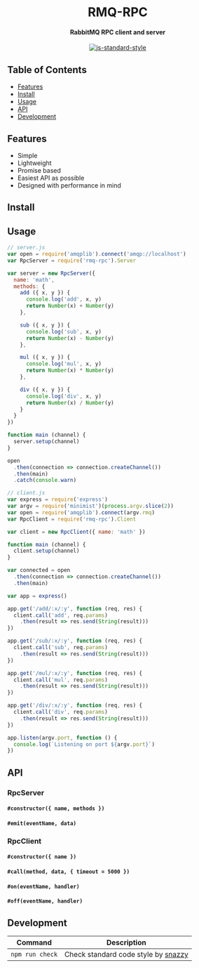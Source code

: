 <h1 align="center">RMQ-RPC</h1>
<h4 align="center">RabbitMQ RPC client and server</h4>

<p align="center">
   <a href="https://github.com/feross/standard" target="_blank">
      <img src="https://img.shields.io/badge/code%20style-standard-brightgreen.svg?style=flat" alt="js-standard-style"></img>
   </a>
</p>

## Table of Contents

- [Features](#features)
- [Install](#install)
- [Usage](#usage)
- [API](#api)
- [Development](#development)

## Features

- Simple
- Lightweight
- Promise based
- Easiest API as possible
- Designed with performance in mind

## Install

## Usage

```js
// server.js
var open = require('amqplib').connect('amqp://localhost')
var RpcServer = require('rmq-rpc').Server

var server = new RpcServer({
  name: 'math',
  methods: {
    add ({ x, y }) {
      console.log('add', x, y)
      return Number(x) + Number(y)
    },

    sub ({ x, y }) {
      console.log('sub', x, y)
      return Number(x) - Number(y)
    },

    mul ({ x, y }) {
      console.log('mul', x, y)
      return Number(x) * Number(y)
    },

    div ({ x, y }) {
      console.log('div', x, y)
      return Number(x) / Number(y)
    }
  }
})

function main (channel) {
  server.setup(channel)
}

open
  .then(connection => connection.createChannel())
  .then(main)
  .catch(console.warn)
```

```js
// client.js
var express = require('express')
var argv = require('minimist')(process.argv.slice(2))
var open = require('amqplib').connect(argv.rmq)
var RpcClient = require('rmq-rpc').Client

var client = new RpcClient({ name: 'math' })

function main (channel) {
  client.setup(channel)
}

var connected = open
  .then(connection => connection.createChannel())
  .then(main)

var app = express()

app.get('/add/:x/:y', function (req, res) {
  client.call('add', req.params)
    .then(result => res.send(String(result)))
})

app.get('/sub/:x/:y', function (req, res) {
  client.call('sub', req.params)
    .then(result => res.send(String(result)))
})

app.get('/mul/:x/:y', function (req, res) {
  client.call('mul', req.params)
    .then(result => res.send(String(result)))
})

app.get('/div/:x/:y', function (req, res) {
  client.call('div', req.params)
    .then(result => res.send(String(result)))
})

app.listen(argv.port, function () {
  console.log(`Listening on port ${argv.port}`)
})
```

## API

### RpcServer

#### `#constructor({ name, methods })`

#### `#emit(eventName, data)`

### RpcClient

#### `#constructor({ name })`

#### `#call(method, data, { timeout = 5000 })`

#### `#on(eventName, handler)`

#### `#off(eventName, handler)`


## Development

Command | Description
------- | -----------
`npm run check` | Check standard code style by [snazzy](https://www.npmjs.com/package/snazzy)
